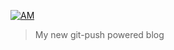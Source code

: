 [![AM](http://i.imgur.com/CEEbHaw.gif)](http://adriancmiranda.github.io "My new git-push powered blog")

> My new git-push powered blog
